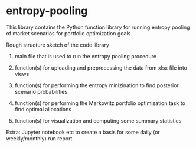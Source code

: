 # entropy-pooling

This library contains the Python function library for running entropy pooling of market scenarios for portfolio optimization goals.

Rough structure sketch of the code library

1) main file that is used to run the entropy pooling procedure

2) function(s) for uploading and preprocessing the data from xlsx file into views

3) function(s) for performing the entropy minizination to find posterior scenario probabilities

4) function(s) for performing the Markowitz portfolio optimization task to find optimal allocations

5) function(s) for visualization and computing some summary statistics

Extra: Jupyter notebook etc to create a basis for some daily (or weekly/monthly) run report
